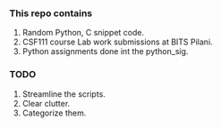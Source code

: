 ### This repo contains 
1. Random Python, C snippet code. 
2. CSF111 course Lab work submissions at BITS Pilani.
3. Python assignments done int the python_sig.

### TODO
1. Streamline the scripts.
2. Clear clutter.
3. Categorize them.
